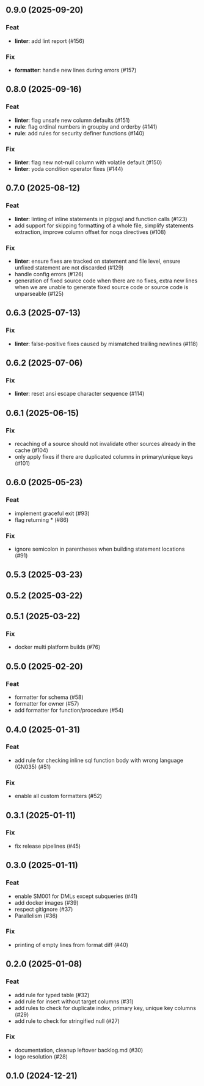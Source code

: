 ## 0.9.0 (2025-09-20)

### Feat

- **linter**: add lint report (#156)

### Fix

- **formatter**: handle new lines during errors (#157)

## 0.8.0 (2025-09-16)

### Feat

- **linter**: flag unsafe new column defaults (#151)
- **rule**: flag ordinal numbers in groupby and orderby (#141)
- **rule**: add rules for security definer functions (#140)

### Fix

- **linter**: flag new not-null column with volatile default (#150)
- **linter**: yoda condition operator fixes (#144)

## 0.7.0 (2025-08-12)

### Feat

- **linter**: linting of inline statements in plpgsql and function calls (#123)
- add support for skipping formatting of a whole file, simplify statements extraction, improve column offset for noqa directives (#108)

### Fix

- **linter**: ensure fixes are tracked on statement and file level, ensure unfixed statement are not discarded (#129)
- handle config errors (#126)
- generation of fixed source code when there are no fixes, extra new lines when we are unable to generate fixed source code or source code is unparseable (#125)

## 0.6.3 (2025-07-13)

### Fix

- **linter**: false-positive fixes caused by mismatched trailing newlines (#118)

## 0.6.2 (2025-07-06)

### Fix

- **linter**: reset ansi escape character sequence (#114)

## 0.6.1 (2025-06-15)

### Fix

- recaching of a source should not invalidate other sources already in the cache (#104)
- only apply fixes if there are duplicated columns in primary/unique keys (#101)

## 0.6.0 (2025-05-23)

### Feat

- implement graceful exit (#93)
- flag returning * (#86)

### Fix

- ignore semicolon in parentheses when building statement locations (#91)

## 0.5.3 (2025-03-23)

## 0.5.2 (2025-03-22)

## 0.5.1 (2025-03-22)

### Fix

- docker multi platform builds (#76)

## 0.5.0 (2025-02-20)

### Feat

- formatter for schema (#58)
- formatter for owner (#57)
- add formatter for function/procedure (#54)

## 0.4.0 (2025-01-31)

### Feat

- add rule for checking inline sql function body with wrong language (GN035) (#51)

### Fix

- enable all custom formatters (#52)

## 0.3.1 (2025-01-11)

### Fix

- fix release pipelines (#45)

## 0.3.0 (2025-01-11)

### Feat

- enable SM001 for DMLs except subqueries (#41)
- add docker images (#39)
- respect gitignore (#37)
- Parallelism (#36)

### Fix

- printing of empty lines from format diff (#40)

## 0.2.0 (2025-01-08)

### Feat

- add rule for typed table (#32)
- add rule for insert without target columns (#31)
- add rules to check for duplicate index, primary key, unique key columns (#29)
- add rule to check for stringified null (#27)

### Fix

- documentation, cleanup leftover backlog.md (#30)
- logo resolution (#28)

## 0.1.0 (2024-12-21)
